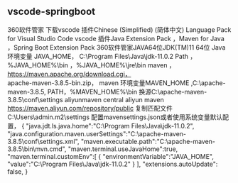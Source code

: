 vscode-springboot
----
360软件管家
下载vscode
插件Chinese (Simplified) (简体中文) Language Pack for Visual Studio Code
vscode 插件Java Extension Pack ，Maven for Java   ，Spring Boot Extension Pack 
360软件管家JAVA64位JDK(TM)11 64位
Java环境变量
JAVA_HOME， C:\Program Files\Java\jdk-11.0.2
Path  ，%JAVA_HOME%\bin  ，%JAVA_HOME%\jre\bin
maven ，
https://maven.apache.org/download.cgi，	
apache-maven-3.8.5-bin.zip，
maven 环境变量MAVEN_HOME ,C:\apache-maven-3.8.5,
PATH，%MAVEN_HOME%\bin
换源C:\apache-maven-3.8.5\conf\settings
<mirrors>
    <mirror>
    <id>aliyunmaven</id>
    <mirrorOf>central</mirrorOf>
    <name>aliyun maven</name>
    <url>https://maven.aliyun.com/repository/public </url>
    </mirror>
  </mirrors>
复制匹配文件C:\Users\admin\.m2\settings
配置mavensettings.json或者使用系统变量默认配置，
{
    "java.jdt.ls.java.home":"C:\\Program Files\\Java\\jdk-11.0.2",
    "java.configuration.maven.userSettings":"C:\\apache-maven-3.8.5\\conf\\settings.xml",
    "maven.executable.path":"C:\\apache-maven-3.8.5\\bin\\mvn.cmd",
    "maven.terminal.useJavaHome":true,
    "maven.terminal.customEnv":[
        {
            "environmentVariable":"JAVA_HOME",
            "value":"C:\\Program Files\\Java\\jdk-11.0.2"
        }
    ],
    "extensions.autoUpdate": false,
}